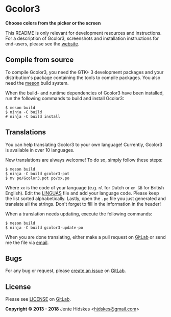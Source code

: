 Gcolor3
=======

**Choose colors from the picker or the screen**

This README is only relevant for development resources and instructions. For a
description of Gcolor3, screenshots and installation instructions for end-users,
please see the [website](https://hjdskes.nl/projects/gcolor3/).

Compile from source
------------

To compile Gcolor3, you need the GTK+ 3 development packages and your
distribution's package containing the tools to compile packages.
You also need the [meson](http://mesonbuild.com) build system.

When the build- and runtime dependencies of Gcolor3 have been installed, run the
following commands to build and install Gcolor3:

	$ meson build
	$ ninja -C build
	# ninja -C build install

Translations
------------

You can help translating Gcolor3 to your own language! Currently, Gcolor3 is
available in over 10 languages.

New translations are always welcome! To do so, simply follow these steps:

	$ meson build
	$ ninja -C build gcolor3-pot
	$ mv po/Gcolor3.pot po/xx.po

Where `xx` is the code of your language (e.g. `nl` for Dutch or `en_GB` for
British English). Edit the
[LINGUAS](https://gitlab.gnome.org/World/gcolor3/blob/master/po/LINGUAS) file
and add your language code. Please keep the list sorted alphabetically. Lastly,
open the `.po` file you just generated and translate all the strings. Don't
forget to fill in the information in the header!

When a translation needs updating, execute the following commands:

	$ meson build
	$ ninja -C build gcolor3-update-po

When you are done translating, either make a pull request on [GitLab][gitlab]
or send me the file via [email](mailto:hjdskes@gmail.com).

Bugs
----

For any bug or request, please [create an
issue](https://gitlab.gnome.org/World/gcolor3/issues/new?issue%5Bassignee_id%5D=&issue%5Bmilestone_id%5D=)
on [GitLab][gitlab].

License
-------

Please see [LICENSE](https://gitlab.gnome.org/World/gcolor3/blob/master/LICENSE) on [GitLab][gitlab].

**Copyright © 2013 - 2018** Jente Hidskes &lt;hjdskes@gmail.com&gt;

  [gitlab]: https://gitlab.gnome.org/World/gcolor3

